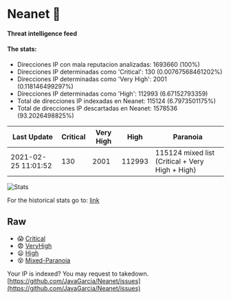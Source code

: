 # Neanet :hocho:
#### Threat intelligence feed
#### The stats:

- Direcciones IP con mala reputacion analizadas: 1693660 (100%)
- Direcciones IP determinadas como 'Critical':  130 (0.00767568461202%)
- Direcciones IP determinadas como 'Very High':  2001 (0.118146499297%)
- Direcciones IP determinadas como 'High':  112993 (6.67152793359)
- Total de direcciones IP indexadas en Neanet:  115124 (6.7973501175%)
- Total de direcciones IP descartadas en Neanet:  1578536 (93.2026498825%)

| Last Update | Critical | Very High | High | Paranoia |
| --- | --- | --- | --- | --- |
| 2021-02-25 11:01:52 | 130 | 2001 | 112993 | 115124 mixed list (Critical + Very High + High)|

![Stats](https://docs.google.com/spreadsheets/d/e/2PACX-1vSnaNMIXVabIpDJjufMlzH7poXnshF3mgd8Is1g9ytUEzVsP5my4Trn8f-xkoLLQ38xpL3HtmUexLo6/pubchart?oid=501124687&format=image)

For the historical stats go to: [link](/stats.csv)
## Raw
- :scream: [Critical](https://raw.githubusercontent.com/JavaGarcia/Neanet/master/blacklists/neanet_critical.txt)
- :fearful: [VeryHigh](https://raw.githubusercontent.com/JavaGarcia/Neanet/master/blacklists/neanet_veryHigh.txtt)
- :frowning: [High](https://raw.githubusercontent.com/JavaGarcia/Neanet/master/blacklists/neanet_high.txt)
- :dizzy_face: [Mixed-Paranoia](https://raw.githubusercontent.com/JavaGarcia/Neanet/master/blacklists/neanet_all.txt)


Your IP is indexed? You may request to takedown. [https://github.com/JavaGarcia/Neanet/issues](https://github.com/JavaGarcia/Neanet/issues)



































































































































































































































































































































































































































































































































































































































































































































































































































































































































































































































































































































































































































































































































































































































































































































































































































































































































































































































































































































































































































































































































































































































































































































































































































































































































































































































































































































































































































































































































































































































































































































































































































































































































































































































































































































































































































































































































































































































































































































































































































































































































































































































































































































































































































































































































































































































